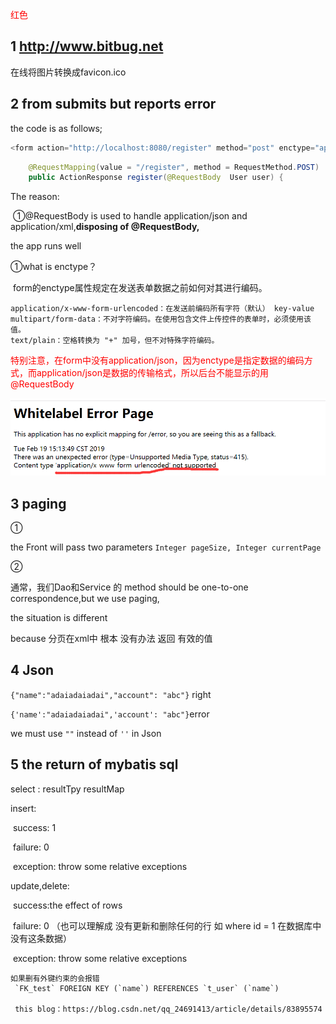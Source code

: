 <span style="color:red">红色</span>

## 1 http://www.bitbug.net

在线将图片转换成favicon.ico



## 2 from submits but reports error

the code is as follows;

```javascript
<form action="http://localhost:8080/register" method="post" enctype="application/x-www-form-urlencoded">
```

```java
    @RequestMapping(value = "/register", method = RequestMethod.POST)
    public ActionResponse register(@RequestBody  User user) {
```

The reason:

​	①@RequestBody is used to handle application/json and application/xml,**disposing of @RequestBody,**

the app runs well

①what is enctype？

​	form的enctype属性规定在发送表单数据之前如何对其进行编码。

```
application/x-www-form-urlencoded：在发送前编码所有字符（默认） key-value
multipart/form-data：不对字符编码。在使用包含文件上传控件的表单时，必须使用该值。
text/plain：空格转换为 "+" 加号，但不对特殊字符编码。
```

​	<span style="color:red">特别注意，在form中没有application/json，因为enctype是指定数据的编码方式，而application/json是数据的传输格式，所以后台不能显示的用@RequestBody
</span>

![1550560440066](MD_IMAGES\1550560440066.png)



## 3 paging

①

the Front will pass two parameters `Integer pageSize, Integer currentPage`

②

通常，我们Dao和Service 的 method should be one-to-one correspondence,but we use paging,

the situation is different

because 分页在xml中 根本 没有办法 返回 有效的值



## 4 Json

`{"name":"adaiadaiadai","account": "abc"}` right

`{'name':"adaiadaiadai",'account': "abc"}`error

we must use `""` instead of `''` in Json



## 5 the return of mybatis sql

select : resultTpy resultMap

insert: 

​		success: 1

​		failure: 0 

​		exception: throw some relative exceptions

update,delete:

​		success:the effect of rows

​		failure: 0 （也可以理解成 没有更新和删除任何的行 如 where id = 1 在数据库中没有这条数据）

​		exception: throw some relative exceptions

```
如果删有外键约束的会报错
 `FK_test` FOREIGN KEY (`name`) REFERENCES `t_user` (`name`)
 
 this blog：https://blog.csdn.net/qq_24691413/article/details/83895574
```


